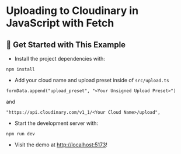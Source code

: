 # Uploading to Cloudinary in JavaScript with Fetch

## 🚀 Get Started with This Example

- Install the project dependencies with:

```
npm install
```

- Add your cloud name and upload preset inside of `src/upload.ts`

```
formData.append("upload_preset", "<Your Unsigned Upload Preset>")
```

and

```
"https://api.cloudinary.com/v1_1/<Your Cloud Name>/upload",
```

- Start the development server with:

```
npm run dev
```

- Visit the demo at <http://localhost:5173>!
